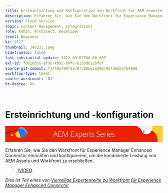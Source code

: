 ```yaml
---
title: Ersteinrichtung und Konfiguration von Workfront für AEM erweiterten Connector
description: Erfahren Sie, wie Sie den Workfront für Experience Manager Enhanced Connector einrichten und konfigurieren, um die kombinierte Leistung von AEM Assets und Workfront zu erschließen.
version: Cloud Service
topic: Content Management, Integrations
role: Admin, Architect, Developer
level: Beginner
kt: 9717
thumbnail: 340331.jpeg
hidefromtoc: false
last-substantial-update: 2022-09-02T00:00:00Z
exl-id: f0018d16-af96-4b92-b0fc-6130d812bf8f
source-git-commit: f37483f90f2a707c906e1e206795fdebb5f698e9
workflow-type: tm+mt
source-wordcount: '81'
ht-degree: 0%

---
```


# Ersteinrichtung und -konfiguration

![AEM Expertenreihe](./assets/banner.png)

Erfahren Sie, wie Sie den Workfront für Experience Manager Enhanced Connector einrichten und konfigurieren, um die kombinierte Leistung von AEM Assets und Workfront zu erschließen.

>[!VIDEO](https://video.tv.adobe.com/v/340331/?quality=12&learn=on)

_Dies ist Teil eines von [Vierteilige Expertenreihe zu Workfront für Experience Manager Enhanced Connector](./overview.md)_
